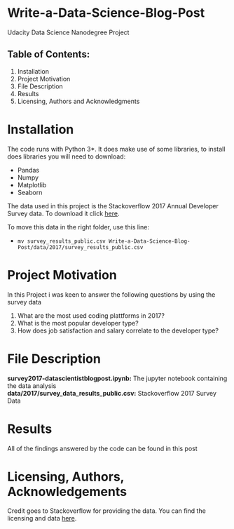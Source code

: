 # Write-a-Data-Science-Blog-Post

Udacity Data Science Nanodegree Project

 ## Table of Contents:

1. Installation
2. Project Motivation
3. File Description
4. Results
5. Licensing, Authors and Acknowledgments

# Installation

The code runs with Python 3*. It does make use of some libraries, to install does libraries you will need to download:
- Pandas
- Numpy
- Matplotlib
- Seaborn

The data used in this project is the Stackoverflow 2017 Annual Developer Survey data. To download it click [here](https://www.kaggle.com/datasets/stackoverflow/so-survey-2017).

To move this data in the right folder, use this line:

 - `mv survey_results_public.csv Write-a-Data-Science-Blog-Post/data/2017/survey_results_public.csv`


# Project Motivation

In this Project i was keen to answer the following questions by using the survey data

1. What are the most used coding plattforms in 2017?
2. What is the most popular developer type?
3. How does job satisfaction and salary correlate to the developer type?


# File Description

**survey2017-datascientistblogpost.ipynb:** The jupyter notebook containing the data analysis
<br>**data/2017/survey_data_results_public.csv:** Stackoverflow 2017 Survey Data


# Results

All of the findings answered by the code can be found in this post


# Licensing, Authors, Acknowledgements

Credit goes to Stackoverflow for providing the data. You can find the licensing and data [here](https://www.kaggle.com/datasets/stackoverflow/so-survey-2017).




